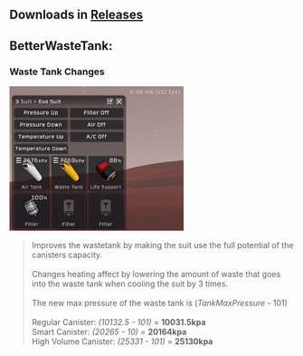 ## Downloads in [Releases](https://github.com/TerameTechYT/RocketMods/releases/latest)

## BetterWasteTank:
### Waste Tank Changes
![Image](../../img/bwt.png)
> Improves the wastetank by making the suit use the full potential of the canisters capacity. <br><br>
> Changes heating affect by lowering the amount of waste that goes into the waste tank when cooling the suit by 3 times. <br><br>
> The new max pressure of the waste tank is (*TankMaxPressure* - 101) <br><br>
> Regular Canister: *(10132.5 - 101)* = **10031.5kpa** <br>
> Smart Canister: *(20265 - 10)* = **20164kpa** <br>
> High Volume Canister: *(25331 - 101)* = **25130kpa** <br>